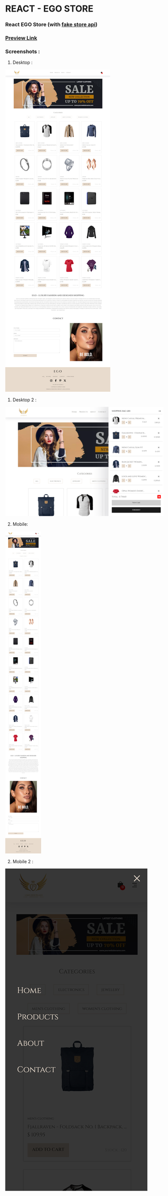 # REACT - EGO STORE

### React EGO Store **(with [fake store api](https://fakestoreapi.com/))**

### [Preview Link](https://react-ego.vercel.app/) 


### Screenshots : 

1) Desktop :

![img1](src/assets/design/1.png)

1) Desktop 2 :

![img4](src/assets/design/4.png)

2) Mobile:

![img3](src/assets/design/3.png)

2) Mobile 2 :

![img2](src/assets/design/2.png)